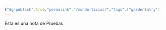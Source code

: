 ```yaml
---
{"dg-publish":true,"permalink":"/mundo-ticias/","tags":["gardenEntry"]}
---
```


Esta es una nota de Pruebas